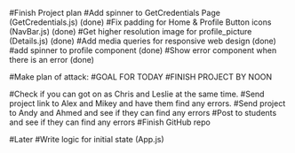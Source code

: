 #Finish Project plan 
#Add spinner to GetCredentials Page (GetCredentials.js) (done)
#Fix padding for Home & Profile Button icons (NavBar.js) (done)
#Get higher resolution image for profile_picture (Details.js)  (done)
#Add media queries for responsive web design (done)
#add spinner to profile component (done)
#Show error component when there is an error (done)

#Make plan of attack:
#GOAL FOR TODAY 
#FINISH PROJECT BY NOON  


#Check if you can got on as Chris and Leslie at the same time. 
#Send project link to Alex and Mikey and have them find any errors. 
#Send project to Andy and Ahmed and see if they can find any errors 
#Post to students and see if they can find any errors 
#Finish GitHub repo


#Later 
#Write logic for initial state (App.js)